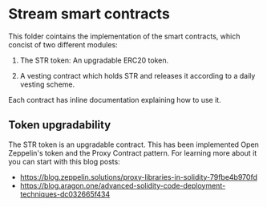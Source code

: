 # Stream smart contracts

This folder cointains the implementation of the smart contracts, which concist of two different modules:

1. The STR token: An upgradable ERC20 token.

2. A vesting contract which holds STR and releases it according to a daily vesting scheme.

Each contract has inline documentation explaining how to use it.

## Token upgradability

The STR token is an upgradable contract. This has been implemented Open Zeppelin's token and the Proxy Contract pattern. For learning more about it you can start with this blog posts:

* https://blog.zeppelin.solutions/proxy-libraries-in-solidity-79fbe4b970fd
* https://blog.aragon.one/advanced-solidity-code-deployment-techniques-dc032665f434